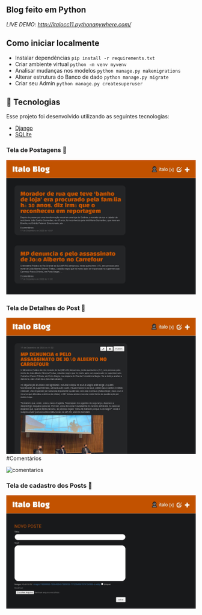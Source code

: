 ## Blog feito em  Python

_LIVE DEMO: http://italocc11.pythonanywhere.com/_

## Como iniciar localmente
- Instalar dependências `pip install -r requirements.txt`
- Criar ambiente virtual `python -m venv myvenv`
- Analisar mudanças nos modelos `python manage.py makemigrations`
- Alterar estrutura do Banco de dado `python manage.py migrate`
- Criar seu Admin `python manage.py createsuperuser`

## 🚀 Tecnologias

Esse projeto foi desenvolvido utilizando as seguintes tecnologias:

- [Django](https://www.djangoproject.com/)
- [SQLite](https://www.sqlite.org/index.html)

### Tela de Postagens 📧

![posts](/.github/post-list.jpg)

### Tela de Detalhes do Post 📓

![detalhes do post](/.github/post-details.jpg)
#Comentários

![comentarios](/.gitgub/comment.jpg)
### Tela de cadastro dos Posts 📡

![post edit](/.github/post-edit.jpg)

